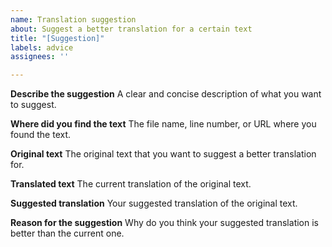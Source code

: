 ```yaml
---
name: Translation suggestion
about: Suggest a better translation for a certain text
title: "[Suggestion]"
labels: advice
assignees: ''

---
```


**Describe the suggestion**
A clear and concise description of what you want to suggest.

**Where did you find the text**
The file name, line number, or URL where you found the text.

**Original text**
The original text that you want to suggest a better translation for.

**Translated text**
The current translation of the original text.

**Suggested translation**
Your suggested translation of the original text.

**Reason for the suggestion**
Why do you think your suggested translation is better than the current one.

